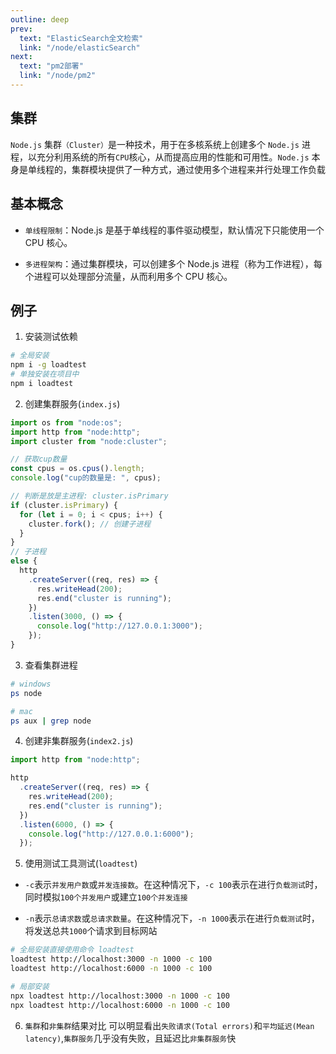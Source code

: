 ```yaml
---
outline: deep
prev:
  text: "ElasticSearch全文检索"
  link: "/node/elasticSearch"
next:
  text: "pm2部署"
  link: "/node/pm2"
---
```


## 集群

`Node.js` 集群`（Cluster）`是一种技术，用于在多核系统上创建多个 `Node.js` 进程，以充分利用系统的所有`CPU`核心，从而提高应用的性能和可用性。`Node.js` 本身是单线程的，集群模块提供了一种方式，通过使用多个进程来并行处理工作负载

## 基本概念

- `单线程限制`：Node.js 是基于单线程的事件驱动模型，默认情况下只能使用一个 CPU 核心。

- `多进程架构`：通过集群模块，可以创建多个 Node.js 进程（称为工作进程），每个进程可以处理部分流量，从而利用多个 CPU 核心。

## 例子

1. 安装测试依赖

```sh
# 全局安装
npm i -g loadtest
# 单独安装在项目中
npm i loadtest
```

2. 创建集群服务(`index.js`)

```js
import os from "node:os";
import http from "node:http";
import cluster from "node:cluster";

// 获取cup数量
const cpus = os.cpus().length;
console.log("cup的数量是: ", cpus);

// 判断是放是主进程: cluster.isPrimary
if (cluster.isPrimary) {
  for (let i = 0; i < cpus; i++) {
    cluster.fork(); // 创建子进程
  }
}
// 子进程
else {
  http
    .createServer((req, res) => {
      res.writeHead(200);
      res.end("cluster is running");
    })
    .listen(3000, () => {
      console.log("http://127.0.0.1:3000");
    });
}
```

3. 查看集群进程

```sh
# windows
ps node

# mac
ps aux | grep node
```

4. 创建非集群服务(`index2.js`)

```js
import http from "node:http";

http
  .createServer((req, res) => {
    res.writeHead(200);
    res.end("cluster is running");
  })
  .listen(6000, () => {
    console.log("http://127.0.0.1:6000");
  });
```

5. 使用测试工具测试(`loadtest`)

- `-c`表示`并发用户数`或`并发连接数`。在这种情况下，`-c 100`表示在进行`负载测试`时，同时模拟`100个并发用户`或建立`100个并发连接`

- `-n`表示`总请求数`或`总请求数量`。在这种情况下，`-n 1000`表示在进行`负载测试`时，将发送总共`1000`个请求到目标网站

```sh
# 全局安装直接使用命令 loadtest
loadtest http://localhost:3000 -n 1000 -c 100
loadtest http://localhost:6000 -n 1000 -c 100

# 局部安装
npx loadtest http://localhost:3000 -n 1000 -c 100
npx loadtest http://localhost:6000 -n 1000 -c 100
```

6. `集群`和`非集群`结果对比
   可以明显看出`失败请求(Total errors)`和`平均延迟(Mean latency)`,`集群服务`几乎没有失败，且延迟比`非集群服务`快
